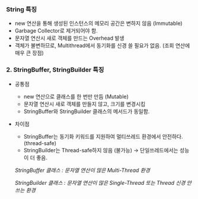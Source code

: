 
### **String 특징**

- new 연산을 통해 생성된 인스턴스의 메모리 공간은 변하지 않음 (Immutable)
- Garbage Collector로 제거되어야 함.
- 문자열 연산시 새로 객체를 만드는 Overhead 발생
- 객체가 불변하므로, Multithread에서 동기화를 신경 쓸 필요가 없음. (조회 연산에 매우 큰 장점)

### **2. StringBuffer, StringBuilder 특징**

- 공통점
    - new 연산으로 클래스를 한 번만 만듬 (Mutable)
    - 문자열 연산시 새로 객체를 만들지 않고, 크기를 변경시킴
    - StringBuffer와 StringBuilder 클래스의 메서드가 동일함.
- 차이점
    - StringBuffer는 동기화 키워드를 지원하여 멀티쓰레드 환경에서 안전하다. (thread-safe)
    - StringBuilder는 Thread-safe하지 않음 (불가능) → 단일쓰레드에서는 성능이 더 좋음.
    
    *StringBuffer 클래스 : 문자열 연산이 많은 Multi-Thread 환경*
    
    *StringBuilder 클래스 : 문자열 연산이 많은 Single-Thread 또는 Thread 신경 안쓰는 환경*
